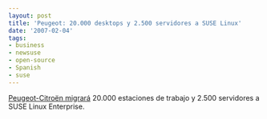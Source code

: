 ```yaml
---
layout: post
title: 'Peugeot: 20.000 desktops y 2.500 servidores a SUSE Linux'
date: '2007-02-04'
tags:
- business
- newsuse
- open-source
- Spanish
- suse
---
```


[Peugeot-Citroën migrará][1] 20.000 estaciones de trabajo y 2.500 servidores a SUSE Linux Enterprise.

[1]: http://www.technewsworld.com/story/55513.html

